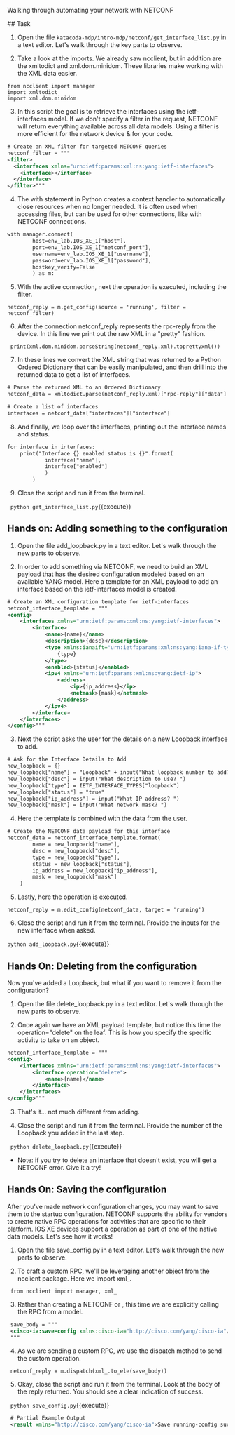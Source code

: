 Walking through automating your network with NETCONF

## Task

1. Open the file `katacoda-mdp/intro-mdp/netconf/get_interface_list.py` in a text editor. Let's walk through the key parts to observe. 

2. Take a look at the imports. We already saw ncclient, but in addition are the xmltodict and xml.dom.minidom. These libraries make working with the XML data easier. 

```
from ncclient import manager
import xmltodict
import xml.dom.minidom
```

3. In this script the goal is to retrieve the interfaces using the ietf-interfaces model. If we don't specify a filter in the request, NETCONF will return everything available across all data models. Using a filter is more efficient for the network device & for your code. 

```XML
# Create an XML filter for targeted NETCONF queries
netconf_filter = """
<filter>
  <interfaces xmlns="urn:ietf:params:xml:ns:yang:ietf-interfaces">
    <interface></interface>
  </interface>
</filter>"""
```

4. The with statement in Python creates a context handler to automatically close resources when no longer needed. It is often used when accessing files, but can be used for other connections, like with NETCONF connections. 

```XML
with manager.connect(
        host=env_lab.IOS_XE_1["host"],
        port=env_lab.IOS_XE_1["netconf_port"],
        username=env_lab.IOS_XE_1["username"],
        password=env_lab.IOS_XE_1["password"],
        hostkey_verify=False
        ) as m:
```

5. With the active connection, next the <get-config> operation is executed, including the filter. 

`netconf_reply = m.get_config(source = 'running', filter = netconf_filter)`

6. After the connection netconf_reply represents the rpc-reply from the device. In this line we print out the raw XML in a "pretty" fashion. 

` print(xml.dom.minidom.parseString(netconf_reply.xml).toprettyxml())`

7. In these lines we convert the XML string that was returned to a Python Ordered Dictionary that can be easily manipulated, and then drill into the returned data to get a list of interfaces. 

```XML
# Parse the returned XML to an Ordered Dictionary
netconf_data = xmltodict.parse(netconf_reply.xml)["rpc-reply"]["data"]

# Create a list of interfaces
interfaces = netconf_data["interfaces"]["interface"]
```

8. And finally, we loop over the interfaces, printing out the interface names and status. 

```XML
for interface in interfaces:
    print("Interface {} enabled status is {}".format(
            interface["name"],
            interface["enabled"]
            )
        )
```

9. Close the script and run it from the terminal. 

` python get_interface_list.py`{{execute}}

## Hands on: Adding something to the configuration

1. Open the file add_loopback.py in a text editor. Let's walk through the new parts to observe. 

2. In order to add something via NETCONF, we need to build an XML payload that has the desired configuration modeled based on an available YANG model. Here a template for an XML payload to add an interface based on the ietf-interfaces model is created. 

```XML
# Create an XML configuration template for ietf-interfaces
netconf_interface_template = """
<config>
    <interfaces xmlns="urn:ietf:params:xml:ns:yang:ietf-interfaces">
        <interface>
            <name>{name}</name>
            <description>{desc}</description>
            <type xmlns:ianaift="urn:ietf:params:xml:ns:yang:iana-if-type">
                {type}
            </type>
            <enabled>{status}</enabled>
            <ipv4 xmlns="urn:ietf:params:xml:ns:yang:ietf-ip">
                <address>
                    <ip>{ip_address}</ip>
                    <netmask>{mask}</netmask>
                </address>
            </ipv4>
        </interface>
    </interfaces>
</config>"""
```

3. Next the script asks the user for the details on a new Loopback interface to add. 

```XML
# Ask for the Interface Details to Add
new_loopback = {}
new_loopback["name"] = "Loopback" + input("What loopback number to add? ")
new_loopback["desc"] = input("What description to use? ")
new_loopback["type"] = IETF_INTERFACE_TYPES["loopback"]
new_loopback["status"] = "true"
new_loopback["ip_address"] = input("What IP address? ")
new_loopback["mask"] = input("What network mask? ")
```

4. Here the template is combined with the data from the user. 

```XML
# Create the NETCONF data payload for this interface
netconf_data = netconf_interface_template.format(
        name = new_loopback["name"],
        desc = new_loopback["desc"],
        type = new_loopback["type"],
        status = new_loopback["status"],
        ip_address = new_loopback["ip_address"],
        mask = new_loopback["mask"]
    )
```

5. Lastly, here the <edit-config> operation is executed. 

`netconf_reply = m.edit_config(netconf_data, target = 'running')`

6. Close the script and run it from the terminal. Provide the inputs for the new interface when asked. 

`python add_loopback.py`{{execute}}


## Hands On: Deleting from the configuration

Now you've added a Loopback, but what if you want to remove it from the configuration?

1. Open the file delete_loopback.py in a text editor. Let's walk through the new parts to observe. 

2. Once again we have an XML payload template, but notice this time the operation="delete" on the <interface> leaf. This is how you specify the specific activity to take on an object. 

```XML
netconf_interface_template = """
<config>
    <interfaces xmlns="urn:ietf:params:xml:ns:yang:ietf-interfaces">
        <interface operation="delete">
            <name>{name}</name>
        </interface>
    </interfaces>
</config>"""
```

3. That's it... not much different from adding.

4. Close the script and run it from the terminal. Provide the number of the Loopback you added in the last step. 

` python delete_loopback.py`{{execute}}

* Note: if you try to delete an interface that doesn't exist, you will get a NETCONF error. Give it a try!


## Hands On: Saving the configuration

After you've made network configuration changes, you may want to save them to the startup configuration. NETCONF supports the ability for vendors to create native RPC operations for activities that are specific to their platform. IOS XE devices support a <save-config> operation as part of one of the native data models. Let's see how it works! 

1. Open the file save_config.py in a text editor. Let's walk through the new parts to observe. 

2. To craft a custom RPC, we'll be leveraging another object from the ncclient package. Here we import xml_.

` from ncclient import manager, xml_`

3. Rather than creating a NETCONF <filter> or <config>, this time we are explicitly calling the RPC from a model. 

```XML
 save_body = """
 <cisco-ia:save-config xmlns:cisco-ia="http://cisco.com/yang/cisco-ia"/>
 """
```

4. As we are sending a custom RPC, we use the dispatch method to send the custom operation. 

` netconf_reply = m.dispatch(xml_.to_ele(save_body))`

5. Okay, close the script and run it from the terminal. Look at the body of the reply returned. You should see a clear indication of success. 

` python save_config.py`{{execute}}

```XML
 # Partial Example Output
 <result xmlns="http://cisco.com/yang/cisco-ia">Save running-config successful</result>
```






